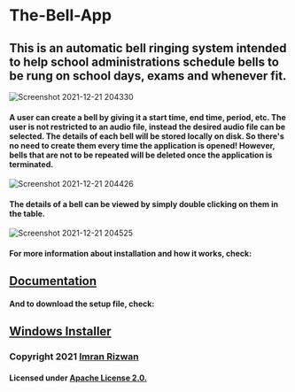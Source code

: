 # The-Bell-App
## This is an **automatic bell ringing system** intended to help school administrations schedule bells to be rung on school days, exams and whenever fit.

![Screenshot 2021-12-21 204330](https://user-images.githubusercontent.com/67403229/146955596-7da93066-fa10-47b9-8f20-052d98ade7b5.png)


#### A user can create a bell by giving it a start time, end time, period, etc. The user is not restricted to an audio file, instead the desired audio file can be selected. The details of each bell will be stored locally on disk. So there's no need to create them every time the application is opened! However, bells that are not to be repeated will be deleted once the application is terminated.

![Screenshot 2021-12-21 204426](https://user-images.githubusercontent.com/67403229/146955612-b5051888-453b-4918-891a-f4d1d3dad343.png)


#### The details of a bell can be viewed by simply double clicking on them in the table.

![Screenshot 2021-12-21 204525](https://user-images.githubusercontent.com/67403229/146955629-27afafff-0857-4708-ab15-1f584d0cd1ff.png)


#### For more information about installation and how it works, check:
## [Documentation](https://github.com/space-ninja-x/The-Bell-App/blob/main/Documentation)

#### And to download the setup file, check:
## [Windows Installer](https://github.com/space-ninja-x/The-Bell-App/blob/main/Windows%20Installer)


### **Copyright 2021** [Imran Rizwan](https://github.com/space-ninja-x)

#### Licensed under [Apache License 2.0.](https://github.com/space-ninja-x/The-Bell-App/blob/main/LICENSE)
